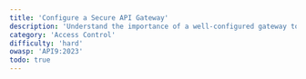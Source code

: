 ```yaml
---
title: 'Configure a Secure API Gateway'
description: 'Understand the importance of a well-configured gateway to prevent unauthorized access to your underlying API.'
category: 'Access Control'
difficulty: 'hard'
owasp: 'API9:2023'
todo: true
---
```

